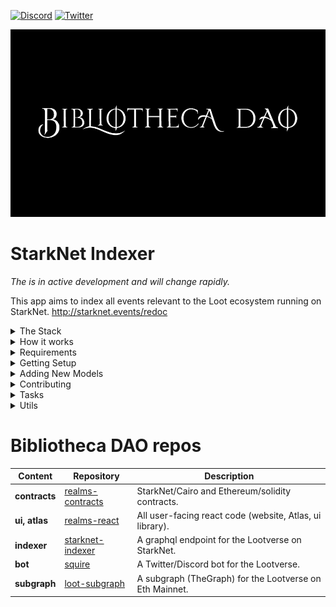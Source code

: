 [![Discord](https://badgen.net/badge/icon/discord?icon=discord&label)](https://discord.gg/uQnjZhZPfu)
[![Twitter](https://badgen.net/badge/icon/twitter?icon=twitter&label)](https://twitter.com/LootRealms)

![This is an image](/D_-100.jpg)

# StarkNet Indexer

_The is in active development and will change rapidly._

This app aims to index all events relevant to the Loot ecosystem running on StarkNet.
http://starknet.events/redoc

<details><summary> The Stack</summary>
- Apollo server
- typescript
- prisma
- postgres

</details>

<details><summary>How it works</summary>
1. Poll StarkNet for specific events.
2. Pipe events into postgres
3. Exposes a graphql endpoint for the client to consume

</details>

<details><summary>Requirements</summary>
- A recent version of Node.js
- prisma cli

</details>

<details><summary>Getting Setup</summary>

```
yarn

// start postgres docker. You will have to terminate a local postgres if it is running.
sudo service postgresql stop
docker-compose up

// run first time then after schema change
npx prisma migrate dev

// init test DB data. You will need to install ts-node
ts-node app/db/mockDB.ts

// start server
yarn start

```

Visit http://localhost:3333/graphql in your web browser.

</details>

<details><summary>Adding New Models</summary>

1. Add schema to prisma/schema.prisma
2. Add new resolver
3. Add entitie & types
4. Run migration

</details>

<details><summary>Contributing</summary>

We encourage pull requests.

1. Create an issue to describe the improvement you're making. Provide as much detail as possible in the beginning so the team understands your improvement.
2. Fork the repo so you can make and test changes in your local repository. Test your changes.
3. Create a pull request and describe the changes you made.
4. Include a reference to the Issue you created.
   Monitor and respond to comments made by the team around code standards and suggestions. Most pull requests will have some back and forth.
5. If you have further questions, visit [#builders-chat](https://discord.com/invite/yP4BCbRjUs) in our discord and make sure to reference your issue number.

Thank you for taking the time to make our project better!

</details>

<details><summary>Tasks</summary>

1. Add schema to prisma/schema.prisma
2. Add new resolver
3. Add entitie & types
4. Run migration

</details>

<details><summary>Utils</summary>

http://starknet.events/docs#/events/get_events_api_v1_get_events_get
https://www.prisma.io/docs/concepts/components/prisma-client/crud

</details>

# Bibliotheca DAO repos

| Content       | Repository                                                                        | Description                                              |
| ------------- | --------------------------------------------------------------------------------- | -------------------------------------------------------- |
| **contracts** | [realms-contracts](https://github.com/BibliothecaForAdventurers/realms-contracts) | StarkNet/Cairo and Ethereum/solidity contracts.          |
| **ui, atlas** | [realms-react](https://github.com/BibliothecaForAdventurers/realms-react)         | All user-facing react code (website, Atlas, ui library). |
| **indexer**   | [starknet-indexer](https://github.com/BibliothecaForAdventurers/starknet-indexer) | A graphql endpoint for the Lootverse on StarkNet.        |
| **bot**       | [squire](https://github.com/BibliothecaForAdventurers/squire)                     | A Twitter/Discord bot for the Lootverse.                 |
| **subgraph**  | [loot-subgraph](https://github.com/BibliothecaForAdventurers/loot-subgraph)       | A subgraph (TheGraph) for the Lootverse on Eth Mainnet.  |
